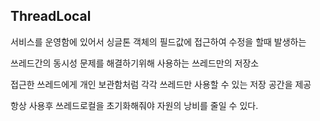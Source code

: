 
## ThreadLocal

서비스를 운영함에 있어서 싱글톤 객체의 필드값에 접근하여 수정을 할때 발생하는 

쓰레드간의 동시성 문제를 해결하기위해 사용하는 쓰레드만의 저장소    

접근한 쓰레드에게 개인 보관함처럼 각각 쓰레드만 사용할 수 있는 저장 공간을 제공

항상 사용후 쓰레드로컬을 초기화해줘야 자원의 낭비를 줄일 수 있다.
